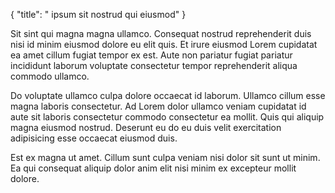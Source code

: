 {
  "title": " ipsum sit nostrud qui eiusmod"
}

Sit sint qui magna magna ullamco. Consequat nostrud reprehenderit duis nisi id minim eiusmod dolore eu elit quis. Et irure eiusmod Lorem cupidatat ea amet cillum fugiat tempor ex est. Aute non pariatur fugiat pariatur incididunt laborum voluptate consectetur tempor reprehenderit aliqua commodo ullamco.

Do voluptate ullamco culpa dolore occaecat id laborum. Ullamco cillum esse magna laboris consectetur. Ad Lorem dolor ullamco veniam cupidatat id aute sit laboris consectetur commodo consectetur ea mollit. Quis qui aliquip magna eiusmod nostrud. Deserunt eu do eu duis velit exercitation adipisicing esse occaecat eiusmod duis.

Est ex magna ut amet. Cillum sunt culpa veniam nisi dolor sit sunt ut minim. Ea qui consequat aliquip dolor anim elit nisi minim ex excepteur mollit dolore.